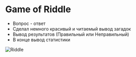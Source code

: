 # Game of Riddle

* Вопрос - ответ
* Сделал немного красивый и читаемый вывод загадок
* Вывод результатов (Правильный или Неправильный)
* В конце вывод статистики

![Riddle](https://i.imgur.com/HT2780a.png)
